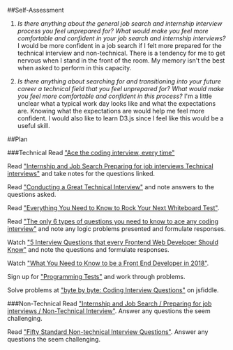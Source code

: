 ##Self-Assessment
1. _Is there anything about the general job search and internship interview process you feel unprepared for? What would make you feel more comfortable and confident in your job search and internship interviews?_
  I would be more confident in a job search if I felt more prepared for the technical interview and non-technical. There is a tendency for me to get nervous when I stand in the front of the room. My memory isn't the best when asked to perform in this capacity.

2. _Is there anything about searching for and transitioning into your future career a technical field that you feel unprepared for? What would make you feel more comfortable and confident in this process?_
  I'm a little unclear what a typical work day looks like and what the expectations are. Knowing what the expectations are would help me feel more confident. I would also like to learn D3.js since I feel like this would be a useful skill.
  
##Plan

###Technical
Read ["Ace the coding interview, every time"](https://medium.com/@nickciubotariu/ace-the-coding-interview-every-time-d169ce1fd3fc)

Read ["Internship and Job Search Preparing for job interviews Technical interviews"](https://www.learnhowtoprogram.com/internship-and-job-search/preparing-for-job-interviews/technical-interviews) and take notes for the questions linked.

Read ["Conducting a Great Technical Interview"](http://www.hiringthing.com/2012/05/12/conducting-a-great-technical-interview.html) and note answers to the questions asked.

Read ["Everything You Need to Know to Rock Your Next Whiteboard Test"](https://skillcrush.com/2016/03/29/rock-your-next-whiteboard-test/).

Read ["The only 6 types of questions you need to know to ace any coding interview"]([https://www.byte-by-byte.com/six-software-engineering-interview-questions/) and note any logic problems presented and formulate responses.

Watch ["5 Interview Questions that every Frontend Web Developer Should Know"](https://www.youtube.com/watch?v=0fFYacBQPbA) and note the questions and formulate responses.

Watch ["What You Need to Know to be a Front End Developer in 2018"](https://www.youtube.com/watch?v=Xd7huBu39qk).

Sign up for ["Programming Tests"](https://tests4geeks.com/programming-tests) and work through problems.

Solve problems at ["byte by byte: Coding Interview Questions"](https://www.byte-by-byte.com/coding-interview-questions/) on jsfiddle.

###Non-Technical
Read ["Internship and Job Search / Preparing for job interviews / Non-Technical Interview"](https://www.learnhowtoprogram.com/internship-and-job-search/preparing-for-job-interviews/non-technical-interview). Answer any questions the seem challenging.

Read ["Fifty Standard Non-technical Interview Questions"](https://github.com/HackYourFuture/alumni/wiki/Fifty-Standard-Non-technical-Interview-Questions). Answer any questions the seem challenging.




